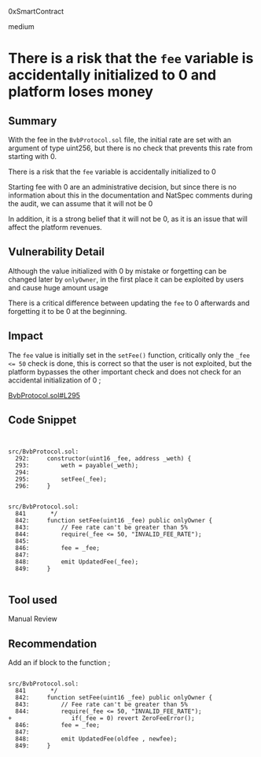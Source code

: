 0xSmartContract

medium

# There is a risk that the `fee` variable is accidentally initialized to 0 and platform loses money

## Summary
With the fee in the `BvbProtocol.sol` file, the initial rate are set with an argument of type uint256, but there is no check that prevents this rate from starting with 0.

There is a risk that the `fee` variable is accidentally initialized to 0

Starting fee  with 0 are an administrative decision, but since there is no information about this in the documentation and NatSpec comments during the audit, we can assume that it will not be 0

In addition, it is a strong belief that it will not be 0, as it is an issue that will affect the platform revenues.

## Vulnerability Detail
Although the value initialized with 0 by mistake or forgetting can be changed later by `onlyOwner`, in the first place it can be exploited by users and cause huge amount usage

There is a critical difference between updating the `fee` to 0 afterwards and forgetting it to be 0 at the beginning.


## Impact

The `fee` value is initially set in the `setFee()` function, critically only the `_fee <= 50` check is done, this is correct so that the user is not exploited, but the platform bypasses the other important check and does not check for an accidental initialization of 0 ;

[BvbProtocol.sol#L295](https://github.com/sherlock-audit/2022-11-bullvbear/blob/main/bvb-protocol/src/BvbProtocol.sol#L295)

## Code Snippet
```solidity


src/BvbProtocol.sol:
  292:     constructor(uint16 _fee, address _weth) {
  293:         weth = payable(_weth);
  294: 
  295:         setFee(_fee);
  296:     }


src/BvbProtocol.sol:
  841       */
  842:     function setFee(uint16 _fee) public onlyOwner {
  843:         // Fee rate can't be greater than 5%
  844:         require(_fee <= 50, "INVALID_FEE_RATE");
  845: 
  846:         fee = _fee;
  847: 
  848:         emit UpdatedFee(_fee);
  849:     }


```

## Tool used

Manual Review

## Recommendation
Add an if block to the function ;

```solidity

src/BvbProtocol.sol:
  841       */
  842:     function setFee(uint16 _fee) public onlyOwner {
  843:         // Fee rate can't be greater than 5%
  844:         require(_fee <= 50, "INVALID_FEE_RATE");
+                 if(_fee = 0) revert ZeroFeeError();
  846:         fee = _fee;
  847: 
  848:         emit UpdatedFee(oldfee , newfee);
  849:     }


```